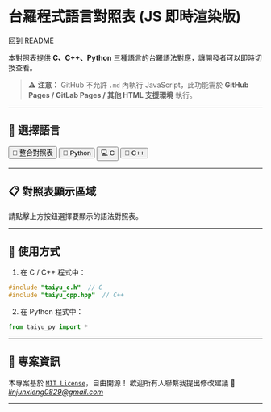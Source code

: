 # 台羅程式語言對照表 (JS 即時渲染版)

[回到 README](README.md)

本對照表提供 **C、C++、Python** 三種語言的台羅語法對應，讓開發者可以即時切換查看。

> ⚠ **注意：** GitHub 不允許 `.md` 內執行 JavaScript，此功能需於 **GitHub Pages / GitLab Pages / 其他 HTML 支援環境** 執行。

---

## 🔎 **選擇語言**
<div>
  <button onclick="renderTable('all')">📜 整合對照表</button>
  <button onclick="renderTable('python')">🐍 Python</button>
  <button onclick="renderTable('c')">💻 C</button>
  <button onclick="renderTable('cpp')">🚀 C++</button>
</div>

---

## 📋 **對照表顯示區域**
<div id="table-content">
  <p>請點擊上方按鈕選擇要顯示的語法對照表。</p>
</div>

---

## 📌 **使用方式**
1. 在 C / C++ 程式中：
```c
#include "taiyu_c.h"  // C
#include "taiyu_cpp.hpp"  // C++
```
2. 在 Python 程式中：
```python
from taiyu_py import *
```

---

## 🔖 **專案資訊**
本專案基於 [`MIT License`](https://github.com/Alan20050829/taiyu-programming-language/blob/main/LICENSE)，自由開源！
歡迎所有人聯繫我提出修改建議 📧 *linjunxieng0829@gmail.com*

---

<!-- JavaScript -->
<script>
function renderTable(language) {
  let tables = {
    "all": `
<h2>📜 整合對照表</h2>
<table>
<tr><th>標準語法</th><th>台羅對應</th><th>適用語言</th></tr>
<tr><td>if</td><td>nā</td><td>C / C++ / Python</td></tr>
<tr><td>else if / elif</td><td>nā_bô</td><td>C / C++ / Python</td></tr>
<tr><td>else</td><td>bô</td><td>C / C++ / Python</td></tr>
<tr><td>switch</td><td>suán</td><td>C / C++</td></tr>
<tr><td>case</td><td>hîng</td><td>C / C++</td></tr>
<tr><td>default</td><td>ī_siat</td><td>C / C++</td></tr>
<tr><td>for</td><td>sûn_khuân</td><td>C / C++ / Python</td></tr>
<tr><td>while</td><td>tng</td><td>C / C++ / Python</td></tr>
<tr><td>break</td><td>thîng</td><td>C / C++ / Python</td></tr>
<tr><td>continue</td><td>kè_siòk</td><td>C / C++ / Python</td></tr>
<tr><td>try</td><td>nā_si</td><td>C++</td></tr>
<tr><td>catch</td><td>bô_hó</td><td>C++</td></tr>
<tr><td>throw</td><td>tîng-tânn</td><td>C++</td></tr>
<tr><td>try-except-finally</td><td>nā_si_bô_hó_tō</td><td>Python</td></tr>
<tr><td>return</td><td>huê</td><td>C / C++ / Python</td></tr>
</table>
    `,
    "python": `
<h2>🐍 Python 語法對照表</h2>
<table>
<tr><th>標準語法</th><th>台羅對應</th></tr>
<tr><td>if</td><td>nā</td></tr>
<tr><td>elif</td><td>nā_bô</td></tr>
<tr><td>else</td><td>bô</td></tr>
<tr><td>for</td><td>sûn_khuân</td></tr>
<tr><td>while</td><td>tng</td></tr>
<tr><td>break</td><td>thîng</td></tr>
<tr><td>continue</td><td>kè_siòk</td></tr>
<tr><td>try-except-finally</td><td>nā_si_bô_hó_tō</td></tr>
<tr><td>return</td><td>huê</td></tr>
</table>
    `,
    "c": `
<h2>💻 C 語法對照表</h2>
<table>
<tr><th>標準語法</th><th>台羅對應</th></tr>
<tr><td>if</td><td>nā</td></tr>
<tr><td>else if</td><td>nā_bô</td></tr>
<tr><td>else</td><td>bô</td></tr>
<tr><td>switch</td><td>suán</td></tr>
<tr><td>case</td><td>hîng</td></tr>
<tr><td>default</td><td>ī_siat</td></tr>
<tr><td>for</td><td>sûn_khuân</td></tr>
<tr><td>while</td><td>tng</td></tr>
<tr><td>break</td><td>thîng</td></tr>
<tr><td>continue</td><td>kè_siòk</td></tr>
<tr><td>return</td><td>huê</td></tr>
</table>
    `
  };

  document.getElementById("table-content").innerHTML = tables[language];
}
</script>
